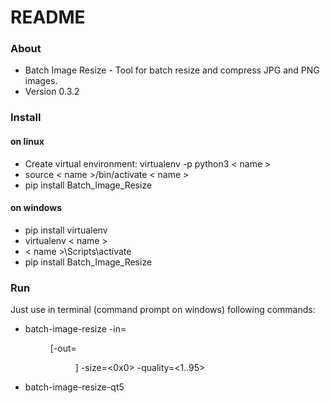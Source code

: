 # README #

### About ###

* Batch Image Resize - Tool for batch resize and compress JPG and PNG images.
* Version 0.3.2

### Install ###

#### on linux ####
* Create virtual environment: virtualenv -p python3 < name >
* source < name >/bin/activate < name >
* pip install Batch_Image_Resize

#### on windows ####
* pip install virtualenv
* virtualenv < name >
* < name >\Scripts\activate
* pip install Batch_Image_Resize

### Run ###

Just use in terminal (command prompt on windows) following commands:
* batch-image-resize -in=<dir> [-out=<dir>] -size=<0x0> -quality=<1..95>
* batch-image-resize-qt5
